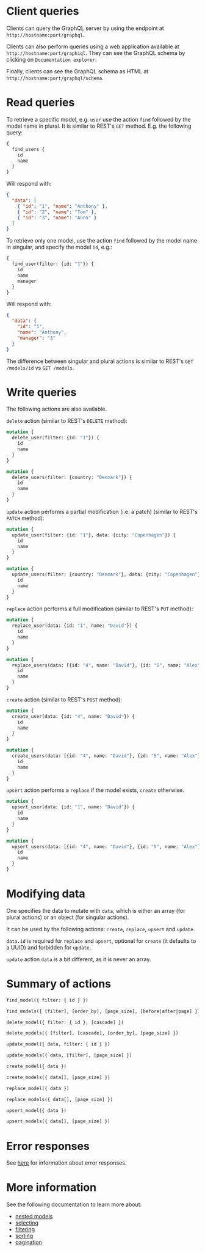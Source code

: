 # Client queries

Clients can query the GraphQL server by using the endpoint at
`http://hostname:port/graphql`.

Clients can also perform queries using a web application available at
`http://hostname:port/graphiql`.
They can see the GraphQL schema by clicking on `Documentation explorer`.

Finally, clients can see the GraphQL schema as HTML at
`http://hostname:port/graphql/schema`.

# Read queries

To retrieve a specific model, e.g. `user` use the action `find` followed by
the model name in plural. It is similar to REST's `GET` method.
E.g. the following query:

```graphql
{
  find_users {
    id
    name
  }
}
```

Will respond with:

```json
{
  "data": [
    { "id": "1", "name": "Anthony" },
    { "id": "2", "name": "Tom" },
    { "id": "3", "name": "Anna" }
  ]
}
```

To retrieve only one model, use the action `find` followed by the model name
in singular, and specify the model `id`, e.g.:

```graphql
{
  find_user(filter: {id: "1"}) {
    id
    name
    manager
  }
}
```

Will respond with:

```json
{
  "data": {
    "id": "1",
    "name": "Anthony",
    "manager": "3"
  }
}
```

The difference between singular and plural actions is similar to REST's
`GET /models/id` vs `GET /models`.

# Write queries

The following actions are also available.

`delete` action (similar to REST's `DELETE` method):

```graphql
mutation {
  delete_user(filter: {id: "1"}) {
    id
    name
  }
}
```

```graphql
mutation {
  delete_users(filter: {country: "Denmark"}) {
    id
    name
  }
}
```

`update` action performs a partial modification (i.e. a patch) (similar to
REST's `PATCH` method):

```graphql
mutation {
  update_user(filter: {id: "1"}, data: {city: "Copenhagen"}) {
    id
    name
  }
}
```

```graphql
mutation {
  update_users(filter: {country: "Denmark"}, data: {city: "Copenhagen"}) {
    id
    name
  }
}
```

`replace` action performs a full modification (similar to REST's `PUT` method):

```graphql
mutation {
  replace_user(data: {id: "1", name: "David"}) {
    id
    name
  }
}
```

```graphql
mutation {
  replace_users(data: [{id: "4", name: "David"}, {id: "5", name: "Alex"}]) {
    id
    name
  }
}
```

`create` action (similar to REST's `POST` method):

```graphql
mutation {
  create_user(data: {id: "4", name: "David"}) {
    id
    name
  }
}
```

```graphql
mutation {
  create_users(data: [{id: "4", name: "David"}, {id: "5", name: "Alex"}]) {
    id
    name
  }
}
```

`upsert` action performs a `replace` if the model exists, `create` otherwise.

```graphql
mutation {
  upsert_user(data: {id: "1", name: "David"}) {
    id
    name
  }
}
```

```graphql
mutation {
  upsert_users(data: [{id: "4", name: "David"}, {id: "5", name: "Alex"}]) {
    id
    name
  }
}
```

# Modifying data

One specifies the data to mutate with `data`, which is either an array
(for plural actions) or an object (for singular actions).

It can be used by the following actions: `create`, `replace`, `upsert` and
`update`.

`data.id` is required for `replace` and `upsert`, optional for `create`
(it defaults to a UUID) and forbidden for `update`.

`update` action `data` is a bit different, as it is never an array.

# Summary of actions

```graphql
find_model({ filter: { id } })
```

```graphql
find_models({ [filter], [order_by], [page_size], [before|after|page] })
```

```graphql
delete_model({ filter: { id }, [cascade] })
```

```graphql
delete_models({ [filter], [cascade], [order_by], [page_size] })
```

```graphql
update_model({ data, filter: { id } })
```

```graphql
update_models({ data, [filter], [page_size] })
```

```graphql
create_model({ data })
```

```graphql
create_models({ data[], [page_size] })
```

```graphql
replace_model({ data })
```

```graphql
replace_models({ data[], [page_size] })
```

```graphql
upsert_model({ data })
```

```graphql
upsert_models({ data[], [page_size] })
```

# Error responses

See [here](error.md#error-responses) for information about error responses.

# More information

See the following documentation to learn more about:
  - [nested models](relations.md)
  - [selecting](selecting.md)
  - [filtering](filtering.md)
  - [sorting](sorting.md)
  - [pagination](pagination.md)

